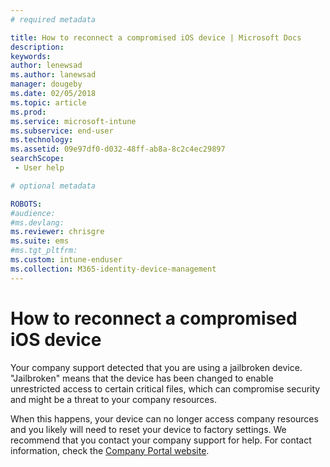 ```yaml
---
# required metadata

title: How to reconnect a compromised iOS device | Microsoft Docs
description:
keywords:
author: lenewsad
ms.author: lanewsad
manager: dougeby
ms.date: 02/05/2018
ms.topic: article
ms.prod:
ms.service: microsoft-intune
ms.subservice: end-user
ms.technology:
ms.assetid: 09e97df0-d032-48ff-ab8a-8c2c4ec29897
searchScope:
 - User help

# optional metadata

ROBOTS:  
#audience:
#ms.devlang:
ms.reviewer: chrisgre
ms.suite: ems
#ms.tgt_pltfrm:
ms.custom: intune-enduser
ms.collection: M365-identity-device-management
---
```


# How to reconnect a compromised iOS device

Your company support detected that you are using a jailbroken device. "Jailbroken" means that the device has been changed to enable unrestricted access to certain critical files, which can compromise security and might be a threat to your company resources. 

When this happens, your device can no longer access company resources and you likely will need to reset your device to factory settings. We recommend that you contact your company support for help. For contact information, check the [Company Portal website](https://go.microsoft.com/fwlink/?linkid=2010980).
